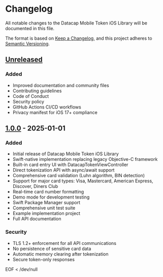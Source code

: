 # Changelog

All notable changes to the Datacap Mobile Token iOS Library will be documented in this file.

The format is based on [Keep a Changelog](https://keepachangelog.com/en/1.0.0/),
and this project adheres to [Semantic Versioning](https://semver.org/spec/v2.0.0.html).

## [Unreleased]

### Added
- Improved documentation and community files
- Contributing guidelines
- Code of Conduct
- Security policy
- GitHub Actions CI/CD workflows
- Privacy manifest for iOS 17+ compliance

## [1.0.0] - 2025-01-01

### Added
- Initial release of Datacap Mobile Token iOS Library
- Swift-native implementation replacing legacy Objective-C framework
- Built-in card entry UI with DatacapTokenViewController
- Direct tokenization API with async/await support
- Comprehensive card validation (Luhn algorithm, BIN detection)
- Support for major card types: Visa, Mastercard, American Express, Discover, Diners Club
- Real-time card number formatting
- Demo mode for development testing
- Swift Package Manager support
- Comprehensive unit test suite
- Example implementation project
- Full API documentation

### Security
- TLS 1.2+ enforcement for all API communications
- No persistence of sensitive card data
- Automatic memory clearing after tokenization
- Secure token-only responses

[Unreleased]: https://github.com/datacapsystems/Datacap-MobileToken-iOS-Library-2025/compare/v1.0.0...HEAD
[1.0.0]: https://github.com/datacapsystems/Datacap-MobileToken-iOS-Library-2025/releases/tag/v1.0.0
EOF < /dev/null
